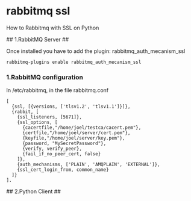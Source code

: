 # rabbitmq ssl #

How to Rabbitmq with SSL on Python

## 1.RabbitMQ Server ##

Once installed you have to add the plugin: rabbitmq_auth_mecanism_ssl

```rabbitmq-plugins enable rabbitmq_auth_mecanism_ssl```

### 1.RabbitMQ configuration ###

In /etc/rabbitmq, in the file rabbitmq.conf

```
[
  {ssl, [{versions, ['tlsv1.2', 'tlsv1.1']}]},
  {rabbit, [
    {ssl_listeners, [5671]},
    {ssl_options, [
      {cacertfile,"/home/joel/testca/cacert.pem"},
      {certfile,"/home/joel/server/cert.pem"},
      {keyfile,"/home/joel/server/key.pem"},
      {password, "MySecretPassword"},
      {verify, verify_peer},
      {fail_if_no_peer_cert, false}
    ]},
    {auth_mechanisms, ['PLAIN', 'AMQPLAIN', 'EXTERNAL']},
    {ssl_cert_login_from, common_name}
  ]}
].
```

## 2.Python Client ##



